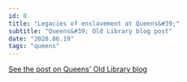 ```yaml
---
id: 0
title: "Legacies of enslavement at Queens&#39;"
subtitle: "Queens&#39; Old Library blog post"
date: "2020.06.19"
tags: "queens"
---
```


[See the post on Queens' Old Library blog](https://queenslib.wordpress.com/2020/06/19/legacies-of-enslavement-at-queens/)
